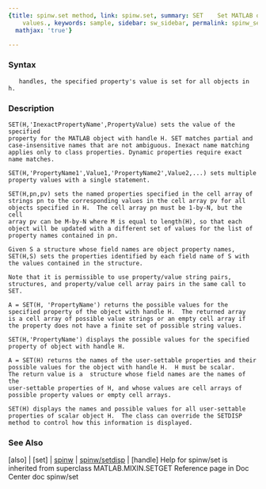 ```yaml
---
{title: spinw.set method, link: spinw.set, summary: SET    Set MATLAB object property
    values., keywords: sample, sidebar: sw_sidebar, permalink: spinw_set.html, folder: spinw,
  mathjax: 'true'}

---
```


### Syntax

`    handles, the specified property's value is set for all objects in h.  `

### Description

    SET(H,'InexactPropertyName',PropertyValue) sets the value of the specified 
    property for the MATLAB object with handle H. SET matches partial and 
    case-insensitive names that are not ambiguous. Inexact name matching 
    applies only to class properties. Dynamic properties require exact name matches.
 
    SET(H,'PropertyName1',Value1,'PropertyName2',Value2,...) sets multiple
    property values with a single statement. 
 
    SET(H,pn,pv) sets the named properties specified in the cell array of
    strings pn to the corresponding values in the cell array pv for all
    objects specified in H.  The cell array pn must be 1-by-N, but the cell
    array pv can be M-by-N where M is equal to length(H), so that each
    object will be updated with a different set of values for the list of
    property names contained in pn.
 
    Given S a structure whose field names are object property names, 
    SET(H,S) sets the properties identified by each field name of S with
    the values contained in the structure.
 
    Note that it is permissible to use property/value string pairs, 
    structures, and property/value cell array pairs in the same call to
    SET.
 
    A = SET(H, 'PropertyName') returns the possible values for the 
    specified property of the object with handle H.  The returned array
    is a cell array of possible value strings or an empty cell array if
    the property does not have a finite set of possible string values.
 
    SET(H,'PropertyName') displays the possible values for the specified
    property of object with handle H.
 
    A = SET(H) returns the names of the user-settable properties and their
    possible values for the object with handle H.  H must be scalar.  
    The return value is a  structure whose field names are the names of the
    user-settable properties of H, and whose values are cell arrays of
    possible property values or empty cell arrays.
 
    SET(H) displays the names and possible values for all user-settable
    properties of scalar object H.  The class can override the SETDISP 
    method to control how this information is displayed. 
 

### See Also

[also] \| [set] \| [spinw](spinw.html) \| [spinw/setdisp](spinw_setdisp.html) \| [handle]
Help for spinw/set is inherited from superclass MATLAB.MIXIN.SETGET
    Reference page in Doc Center
       doc spinw/set

